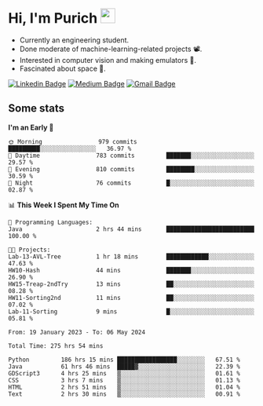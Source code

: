 <h1 align="left">Hi, I'm Purich
<img src="https://media.giphy.com/media/hvRJCLFzcasrR4ia7z/giphy.gif" width="30px"/></h1>

* Currently an engineering student.
* Done moderate of machine-learning-related projects :film_projector:.
* Interested in computer vision and making emulators :space_invader:.
* Fascinated about space :milky_way:.

[![Linkedin Badge](https://img.shields.io/badge/-Purich-blue?style=flat-square&logo=Linkedin&logoColor=white&link=https://www.linkedin.com/in/purich-siritip-16b3b3255/)](https://www.linkedin.com/in/purich-siritip-16b3b3255) [![Medium Badge](https://img.shields.io/badge/-@purich-gray?style=flat-square&labelColor=000000&logo=Medium&link=https://medium.com/@phuritsiritip)](https://medium.com/@phuritsiritip)
[![Gmail Badge](https://img.shields.io/badge/-mark.phurit@gmail.com-c14438?style=flat-square&logo=Gmail&logoColor=white&link=mailto:mark.phurit@gmail.com)](mailto:mark.phurit@gmail.com)

## Some stats

  
  <!--START_SECTION:waka-->
**I'm an Early 🐤** 

```text
🌞 Morning                979 commits         █████████░░░░░░░░░░░░░░░░   36.97 % 
🌆 Daytime                783 commits         ███████░░░░░░░░░░░░░░░░░░   29.57 % 
🌃 Evening                810 commits         ████████░░░░░░░░░░░░░░░░░   30.59 % 
🌙 Night                  76 commits          █░░░░░░░░░░░░░░░░░░░░░░░░   02.87 % 
```


📊 **This Week I Spent My Time On** 

```text
💬 Programming Languages: 
Java                     2 hrs 44 mins       █████████████████████████   100.00 % 

🐱‍💻 Projects: 
Lab-13-AVL-Tree          1 hr 18 mins        ████████████░░░░░░░░░░░░░   47.63 % 
HW10-Hash                44 mins             ███████░░░░░░░░░░░░░░░░░░   26.90 % 
HW15-Treap-2ndTry        13 mins             ██░░░░░░░░░░░░░░░░░░░░░░░   08.28 % 
HW11-Sorting2nd          11 mins             ██░░░░░░░░░░░░░░░░░░░░░░░   07.02 % 
Lab-11-Sorting           9 mins              █░░░░░░░░░░░░░░░░░░░░░░░░   05.81 % 
```


<!--END_SECTION:waka-->

  <!--START_SECTION:waka-simple-->

```text
From: 19 January 2023 - To: 06 May 2024

Total Time: 275 hrs 54 mins

Python         186 hrs 15 mins █████████████████░░░░░░░░   67.51 %
Java           61 hrs 46 mins  █████▓░░░░░░░░░░░░░░░░░░░   22.39 %
GDScript3      4 hrs 25 mins   ▒░░░░░░░░░░░░░░░░░░░░░░░░   01.61 %
CSS            3 hrs 7 mins    ▒░░░░░░░░░░░░░░░░░░░░░░░░   01.13 %
HTML           2 hrs 51 mins   ▒░░░░░░░░░░░░░░░░░░░░░░░░   01.04 %
Text           2 hrs 30 mins   ▒░░░░░░░░░░░░░░░░░░░░░░░░   00.91 %
```

<!--END_SECTION:waka-simple-->

  <!--![Anurag's GitHub stats](https://github-readme-stats.vercel.app/api?username=vikimark&show_icons=true&theme=gruvbox_light)-->
  
<!--
**vikimark/vikimark** is a ✨ _special_ ✨ repository because its `README.md` (this file) appears on your GitHub profile.

Here are some ideas to get you started:

- 🔭 I’m currently working on ...
- 🌱 I’m currently learning ...
- 👯 I’m looking to collaborate on ...
- 🤔 I’m looking for help with ...
- 💬 Ask me about ...
- 📫 How to reach me: ...
- 😄 Pronouns: ...
- ⚡ Fun fact: ...
-->

